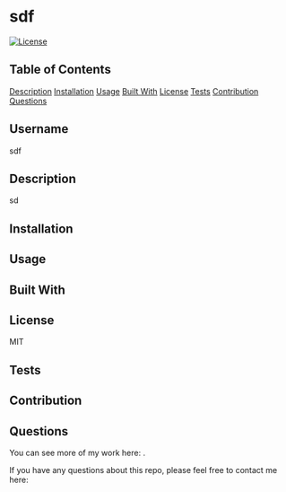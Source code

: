 
  
  # sdf

  [![License](https://img.shields.io/badge/License-MIT-brightgreen.svg)](https://opensource.org/licenses/MIT)
 
  ## Table of Contents
  [Description](#description)
  [Installation](#installation)
  [Usage](#usage)
  [Built With](#built-with)
  [License](#license)
  [Tests](#tests)
  [Contribution](#contribution)
  [Questions](#questions)

  ## Username
  sdf

  ## Description
  sd
  
  ## Installation
  

  ## Usage
  


  ## Built With
  

  ## License
  MIT

  ## Tests


  ## Contribution
  

  ## Questions
 You can see more of my work here: . 

If you have any questions about this repo, please feel free to contact me here: 
 
